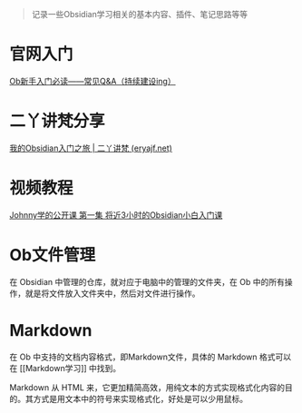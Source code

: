 > 记录一些Obsidian学习相关的基本内容、插件、笔记思路等等

# 官网入门

[Ob新手入门必读——常见Q&A（持续建设ing）](https://forum-zh.obsidian.md/t/topic/3222)

# 二丫讲梵分享

[我的Obsidian入门之旅 | 二丫讲梵 (eryajf.net)](https://wiki.eryajf.net/pages/6ed7fe/#%E6%89%8B%E5%86%99)

# 视频教程

[Johnny学的公开课 第一集 将近3小时的Obsidian小白入门课](https://www.bilibili.com/video/BV1i3411k7TQ/?spm_id_from=333.880.my_history.page.click&vd_source=5c0fccc3e62acb7264f3cd05395b00c0)

# Ob文件管理

在 Obsidian 中管理的仓库，就对应于电脑中的管理的文件夹，在 Ob 中的所有操作，就是将文件放入文件夹中，然后对文件进行操作。

# Markdown

在 Ob 中支持的文档内容格式，即Markdown文件，具体的 Markdown 格式可以在 [[Markdown学习]] 中找到。

Markdown 从 HTML 来，它更加精简高效，用纯文本的方式实现格式化内容的目的。其方式是用文本中的符号来实现格式化，好处是可以少用鼠标。


